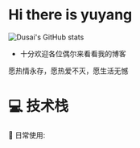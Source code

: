 # Hi there is yuyang

![Dusai's GitHub stats](https://github-readme-stats.vercel.app/api?username=yu-yuyang&show_icons=true&theme=radical)


- 十分欢迎各位偶尔来看看我的博客

愿热情永存，愿热爱不灭，愿生活无憾

# 💻 技术栈


🥇 日常使用: 



<!--
**yu-yuyang/yu-yuyang** is a ✨ _special_ ✨ repository because its `README.md` (this file) appears on your GitHub profile.

Here are some ideas to get you started:

- 🔭 I’m currently working on ...
- 🌱 I’m currently learning ...
- 👯 I’m looking to collaborate on ...
- 🤔 I’m looking for help with ...
- 💬 Ask me about ...
- 📫 How to reach me: ...
- 😄 Pronouns: ...
- ⚡ Fun fact: ...
-->

